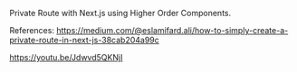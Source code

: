 Private Route with Next.js using Higher Order Components.

References:
https://medium.com/@eslamifard.ali/how-to-simply-create-a-private-route-in-next-js-38cab204a99c

https://youtu.be/Jdwvd5QKNjI

